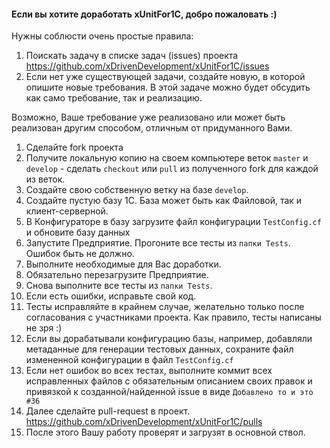 ####  Если вы хотите доработать xUnitFor1C, добро пожаловать :)

Нужны соблюсти очень простые правила:

1. Поискать задачу в списке задач (issues) проекта https://github.com/xDrivenDevelopment/xUnitFor1C/issues
1. Если нет уже существующей задачи, создайте новую, в которой опишите новые требования. В этой задаче можно будет обсудить как само требование, так и реализацию. 

  Возможно, Ваше требование уже реализовано или может быть реализован другим способом, отличным от придуманного Вами.

1. Сделайте fork проекта
1. Получите локальную копию на своем компьютере веток `master` и `develop` - сделать `checkout` или `pull` из полученного fork для каждой из веток.
1. Создайте свою собственную ветку на базе `develop`.
1. Создайте пустую базу 1С. База может быть как Файловой, так и клиент-серверной.
1. В Конфигураторе в базу загрузите файл конфигурации `TestConfig.cf` и обновите базу данных
1. Запустите Предприятие. Прогоните все тесты из `папки Tests`. Ошибок быть не должно.
1. Выполните необходимые для Вас доработки.
1. Обязательно перезагрузите Предприятие.
1. Снова выполните все тесты из `папки Tests`.
  1. Если есть ошибки, исправьте свой код.
  1. Тесты исправляйте в крайнем случае, желательно только после согласования с участниками проекта. 
    Как правило, тесты написаны не зря :)
1. Если вы дорабатывали конфигурацию базы, например, добавляли метаданные для генерации тестовых данных, сохраните файл измененной конфигурации в файл `TestConfig.cf`
1. Если нет ошибок во всех тестах, выполните коммит всех исправленных файлов с обязательным описанием своих правок и привязкой к созданной/найденной issue в виде `Добавлено то и это #36` 
1. Далее сделайте pull-request в проект. https://github.com/xDrivenDevelopment/xUnitFor1C/pulls
1. После этого Вашу работу проверят и загрузят в основной ствол.